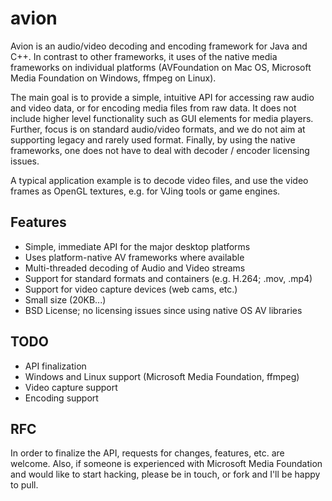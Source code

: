 # avion

Avion is an audio/video decoding and encoding framework for Java and C++. In contrast to other frameworks, it uses of the native media frameworks on individual platforms (AVFoundation on Mac OS, Microsoft Media Foundation on Windows, ffmpeg on Linux).

The main goal is to provide a simple, intuitive API for accessing raw audio and video data, or for encoding media files from raw data. It does not include higher level functionality such as GUI elements for media players. Further, focus is on standard audio/video formats, and we do not aim at supporting legacy and rarely used format. Finally, by using the native frameworks, one does not have to deal with decoder / encoder licensing issues.

A typical application example is to decode video files, and use the video frames as OpenGL textures, e.g. for VJing tools or game engines.

## Features

- Simple, immediate API for the major desktop platforms
- Uses platform-native AV frameworks where available
- Multi-threaded decoding of Audio and Video streams
- Support for standard formats and containers (e.g. H.264; .mov, .mp4)
- Support for video capture devices (web cams, etc.)
- Small size (20KB...)
- BSD License; no licensing issues since using native OS AV libraries


## TODO

- API finalization
- Windows and Linux support (Microsoft Media Foundation, ffmpeg)
- Video capture support
- Encoding support


## RFC

In order to finalize the API, requests for changes, features, etc. are welcome. Also, if someone is experienced with Microsoft Media Foundation and would like to start hacking, please be in touch, or fork and I'll be happy to pull.
